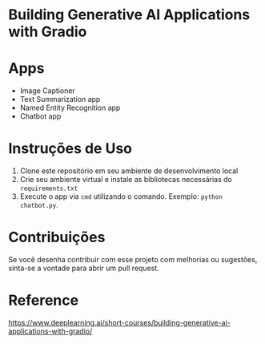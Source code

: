 # Building Generative AI Applications with Gradio

# Apps
- Image Captioner
- Text Summarization app
- Named Entity Recognition app
- Chatbot app

# Instruções de Uso
1. Clone este repositório em seu ambiente de desenvolvimento local
2. Crie seu ambiente virtual e instale as bibliotecas necessárias do ```requirements.txt```
3. Execute o app via ```cmd``` utilizando o comando. Exemplo: ```python chatbot.py```.

# Contribuições
Se você desenha contribuir com esse projeto com melhorias ou sugestões, sinta-se a vontade para abrir um pull request.

# Reference
https://www.deeplearning.ai/short-courses/building-generative-ai-applications-with-gradio/
